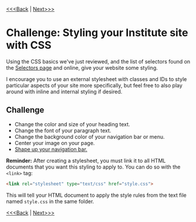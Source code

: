 [<<<Back](selectors.md) | [Next>>>](troubleshooting.md)

# Challenge: Styling your Institute site with CSS

Using the CSS basics we've just reviewed, and the list of selectors found on the [Selectors page](selectors.md) and online, give your website some styling.

I encourage you to use an external stylesheet with classes and IDs to style particular aspects of your site more specifically, but feel free to also play around with inline and internal styling if desired. 

## Challenge

- Change the color and size of your heading text. 
- Change the font of your paragraph text. 
- Change the background color of your navigation bar or menu. 
- Center your image on your page. 
- [Shape up your navigation bar.](navbar-hint.css)

**Reminder:** After creating a stylesheet, you must link it to all HTML documents that you want this styling to apply to. You can do so with the `<link>` tag:

```html
<link rel="stylesheet" type="text/css" href="style.css">
```
	
This will tell your HTML document to apply the style rules from the text file named `style.css` in the same folder.

[<<<Back](selectors.md) | [Next>>>](troubleshooting.md)
